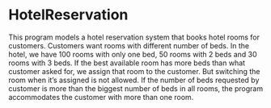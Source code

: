# HotelReservation
This program models a hotel reservation system that books hotel rooms for customers. Customers want rooms with different number of beds. In the hotel, we have 100 rooms with only one bed, 50 rooms with 2 beds and 30 rooms with 3 beds. If the best available room has more beds than what customer asked for, we assign that room to the customer. But switching the room when it’s assigned is not allowed. If the number of beds requested by customer is more than the biggest number of beds in all rooms, the program accommodates the customer with more than one room.
